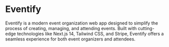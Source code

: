 # Eventify
Eventify is a modern event organization web app designed to simplify the process of creating, managing, and attending events. Built with cutting-edge technologies like Next.js 14, Tailwind CSS, and Stripe, Eventify offers a seamless experience for both event organizers and attendees.
